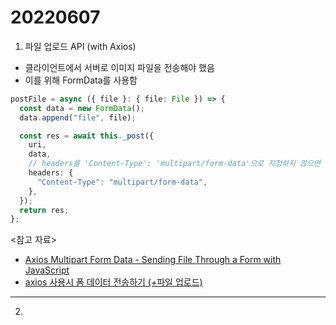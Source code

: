 # 20220607

1. 파일 업로드 API (with Axios)

- 클라이언트에서 서버로 이미지 파일을 전송해야 했음
- 이를 위해 FormData를 사용함

```ts
postFile = async ({ file }: { file: File }) => {
  const data = new FormData();
  data.append("file", file);

  const res = await this._post({
    uri,
    data,
    // headers를 'Content-Type': 'multipart/form-data'으로 지정하지 않으면 작동 안 함
    headers: {
      "Content-Type": "multipart/form-data",
    },
  });
  return res;
};
```

<참고 자료>

- [Axios Multipart Form Data - Sending File Through a Form with JavaScript](https://stackabuse.com/axios-multipart-form-data-sending-file-through-a-form-with-javascript/)
- [axios 사용시 폼 데이터 전송하기 (+파일 업로드)](https://doogle.link/axios-%EC%82%AC%EC%9A%A9%EC%8B%9C-%ED%8F%BC-%EB%8D%B0%EC%9D%B4%ED%84%B0-%EC%A0%84%EC%86%A1%ED%95%98%EA%B8%B0-%ED%8C%8C%EC%9D%BC-%EC%97%85%EB%A1%9C%EB%93%9C/)

---

2.
